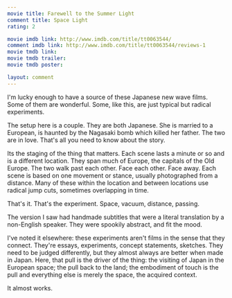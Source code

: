 ```yaml
---
movie title: Farewell to the Summer Light
comment title: Space Light
rating: 2

movie imdb link: http://www.imdb.com/title/tt0063544/
comment imdb link: http://www.imdb.com/title/tt0063544/reviews-1
movie tmdb link: 
movie tmdb trailer: 
movie tmdb poster: 

layout: comment
---
```


I'm lucky enough to have a source of these Japanese new wave films. Some of them are wonderful. Some, like this, are just typical but radical experiments.

The setup here is a couple. They are both Japanese. She is married to a European, is haunted by the Nagasaki bomb which killed her father. The two are in love. That's all you need to know about the story.

Its the staging of the thing that matters. Each scene lasts a minute or so and is a different location. They span much of Europe, the capitals of the Old Europe. The two walk past each other. Face each other. Face away. Each scene is based on one movement or stance, usually photographed from a distance. Many of these within the location and between locations use radical jump cuts, sometimes overlapping in time.

That's it. That's the experiment. Space, vacuum, distance, passing. 

The version I saw had handmade subtitles that were a literal translation by a non-English speaker. They were spookily abstract, and fit the mood.

I've noted it elsewhere: these experiments aren't films in the sense that they connect. They're essays, experiments, concept statements, sketches. They need to be judged differently, but they almost always are better when made in Japan. Here, that pull is the driver of the thing: the visiting of Japan in the European space; the pull back to the land; the embodiment of touch is the pull and everything else is merely the space, the acquired context.

It almost works.